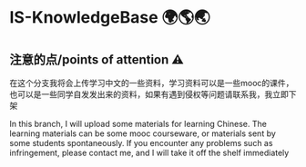 # IS-KnowledgeBase 🌍🌎🌏

## **注意的点/points of attention** ⚠️

在这个分支我将会上传学习中文的一些资料，学习资料可以是一些mooc的课件，也可以是一些同学自发发出来的资料，如果有遇到侵权等问题请联系我，我立即下架

In this branch, I will upload some materials for learning Chinese. The learning materials can be some mooc courseware, or materials sent by some students spontaneously. If you encounter any problems such as infringement, please contact me, and I will take it off the shelf immediately
